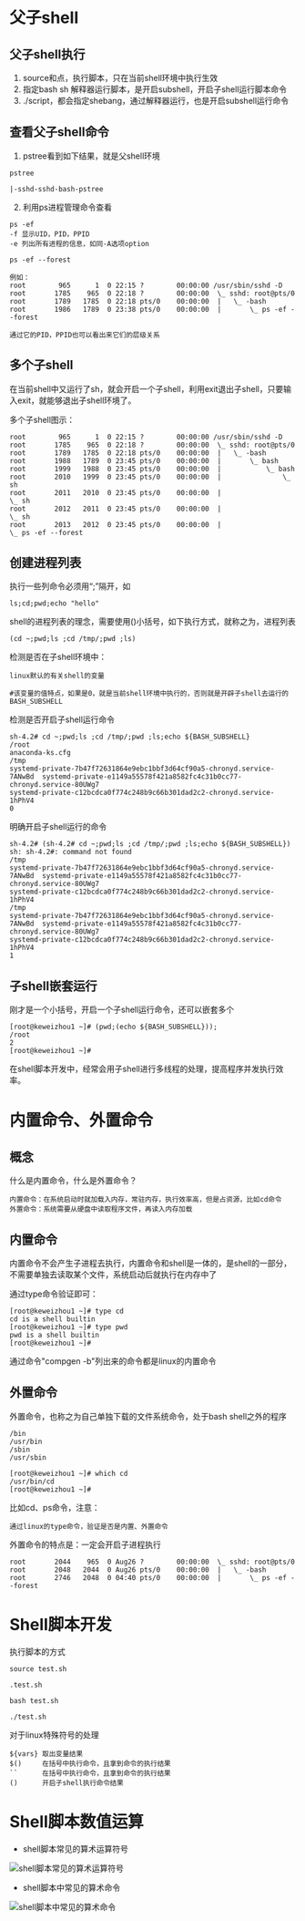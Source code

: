 # 父子shell

## 父子shell执行

1. source和点，执行脚本，只在当前shell环境中执行生效
2. 指定bash sh 解释器运行脚本，是开启subshell，开启子shell运行脚本命令
3. ./script，都会指定shebang，通过解释器运行，也是开启subshell运行命令

## 查看父子shell命令

1. pstree看到如下结果，就是父shell环境

```text
pstree

|-sshd-sshd-bash-pstree
```

2. 利用ps进程管理命令查看

```text
ps -ef 
-f 显示UID，PID，PPID
-e 列出所有进程的信息，如同-A选项option

ps -ef --forest

例如：
root        965      1  0 22:15 ?        00:00:00 /usr/sbin/sshd -D
root       1785    965  0 22:18 ?        00:00:00  \_ sshd: root@pts/0
root       1789   1785  0 22:18 pts/0    00:00:00  |   \_ -bash
root       1986   1789  0 23:38 pts/0    00:00:00  |       \_ ps -ef --forest

通过它的PID，PPID也可以看出来它们的层级关系
```

## 多个子shell

在当前shell中又运行了sh，就会开启一个子shell，利用exit退出子shell，只要输入exit，就能够退出子shell环境了。

多个子shell图示：

```text
root        965      1  0 22:15 ?        00:00:00 /usr/sbin/sshd -D
root       1785    965  0 22:18 ?        00:00:00  \_ sshd: root@pts/0
root       1789   1785  0 22:18 pts/0    00:00:00  |   \_ -bash
root       1988   1789  0 23:45 pts/0    00:00:00  |       \_ bash
root       1999   1988  0 23:45 pts/0    00:00:00  |           \_ bash
root       2010   1999  0 23:45 pts/0    00:00:00  |               \_ sh
root       2011   2010  0 23:45 pts/0    00:00:00  |                   \_ sh
root       2012   2011  0 23:45 pts/0    00:00:00  |                       \_ sh
root       2013   2012  0 23:45 pts/0    00:00:00  |                           \_ ps -ef --forest
```

## 创建进程列表

执行一些列命令必须用“;”隔开，如

```shell
ls;cd;pwd;echo "hello"
```

shell的进程列表的理念，需要使用()小括号，如下执行方式，就称之为，进程列表

```shell
(cd ~;pwd;ls ;cd /tmp/;pwd ;ls)
```

检测是否在子shell环境中：

```text
linux默认的有关shell的变量

#该变量的值特点，如果是0，就是当前shell环境中执行的，否则就是开辟子shell去运行的
BASH_SUBSHELL
```

检测是否开启子shell运行命令

```shell
sh-4.2# cd ~;pwd;ls ;cd /tmp/;pwd ;ls;echo ${BASH_SUBSHELL}
/root
anaconda-ks.cfg
/tmp
systemd-private-7b47f72631864e9ebc1bbf3d64cf90a5-chronyd.service-7ANwBd  systemd-private-e1149a55578f421a8582fc4c31b0cc77-chronyd.service-80UWg7
systemd-private-c12bcdca0f774c248b9c66b301dad2c2-chronyd.service-1hPhV4
0
```

明确开启子shell运行的命令

```shell
sh-4.2# (sh-4.2# cd ~;pwd;ls ;cd /tmp/;pwd ;ls;echo ${BASH_SUBSHELL})
sh: sh-4.2#: command not found
/tmp
systemd-private-7b47f72631864e9ebc1bbf3d64cf90a5-chronyd.service-7ANwBd  systemd-private-e1149a55578f421a8582fc4c31b0cc77-chronyd.service-80UWg7
systemd-private-c12bcdca0f774c248b9c66b301dad2c2-chronyd.service-1hPhV4
/tmp
systemd-private-7b47f72631864e9ebc1bbf3d64cf90a5-chronyd.service-7ANwBd  systemd-private-e1149a55578f421a8582fc4c31b0cc77-chronyd.service-80UWg7
systemd-private-c12bcdca0f774c248b9c66b301dad2c2-chronyd.service-1hPhV4
1
```

## 子shell嵌套运行

刚才是一个小括号，开启一个子shell运行命令，还可以嵌套多个

```shell
[root@keweizhou1 ~]# (pwd;(echo ${BASH_SUBSHELL}));
/root
2
[root@keweizhou1 ~]#
```

在shell脚本开发中，经常会用子shell进行多线程的处理，提高程序并发执行效率。

# 内置命令、外置命令

## 概念

什么是内置命令，什么是外置命令？

```text
内置命令：在系统启动时就加载入内存，常驻内存，执行效率高，但是占资源，比如cd命令
外置命令：系统需要从硬盘中读取程序文件，再读入内存加载
```

## 内置命令

内置命令不会产生子进程去执行，内置命令和shell是一体的，是shell的一部分，不需要单独去读取某个文件，系统启动后就执行在内存中了

通过type命令验证即可：

```shell
[root@keweizhou1 ~]# type cd
cd is a shell builtin
[root@keweizhou1 ~]# type pwd
pwd is a shell builtin
[root@keweizhou1 ~]#
```

通过命令"compgen -b"列出来的命令都是linux的内置命令

## 外置命令

外置命令，也称之为自己单独下载的文件系统命令，处于bash shell之外的程序

```shell
/bin
/usr/bin
/sbin
/usr/sbin

[root@keweizhou1 ~]# which cd
/usr/bin/cd
[root@keweizhou1 ~]#
```

比如cd、ps命令，注意：

```text
通过linux的type命令，验证是否是内置、外置命令
```

外置命令的特点是：一定会开启子进程执行

```shell
root       2044    965  0 Aug26 ?        00:00:00  \_ sshd: root@pts/0
root       2048   2044  0 Aug26 pts/0    00:00:00  |   \_ -bash
root       2746   2048  0 04:40 pts/0    00:00:00  |       \_ ps -ef --forest
```

# Shell脚本开发

执行脚本的方式

```text
source test.sh

.test.sh

bash test.sh

./test.sh
```

对于linux特殊符号的处理

```text
${vars} 取出变量结果
$()     在括号中执行命令，且拿到命令的执行结果
``      在括号中执行命令，且拿到命令的执行结果
()      开启子shell执行命令结果
```

# Shell脚本数值运算

- shell脚本常见的算术运算符号

![shell脚本常见的算术运算符号](images/2_1_shell脚本数值运算.png)

- shell脚本中常见的算术命令

![shell脚本中常见的算术命令](images/2_2_shell中常见的算术运算命令.png)

